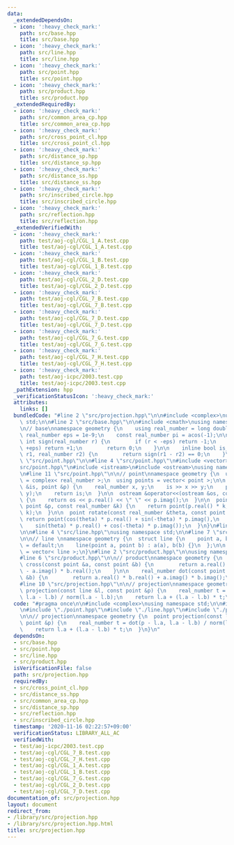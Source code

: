 ```yaml
---
data:
  _extendedDependsOn:
  - icon: ':heavy_check_mark:'
    path: src/base.hpp
    title: src/base.hpp
  - icon: ':heavy_check_mark:'
    path: src/line.hpp
    title: src/line.hpp
  - icon: ':heavy_check_mark:'
    path: src/point.hpp
    title: src/point.hpp
  - icon: ':heavy_check_mark:'
    path: src/product.hpp
    title: src/product.hpp
  _extendedRequiredBy:
  - icon: ':heavy_check_mark:'
    path: src/common_area_cp.hpp
    title: src/common_area_cp.hpp
  - icon: ':heavy_check_mark:'
    path: src/cross_point_cl.hpp
    title: src/cross_point_cl.hpp
  - icon: ':heavy_check_mark:'
    path: src/distance_sp.hpp
    title: src/distance_sp.hpp
  - icon: ':heavy_check_mark:'
    path: src/distance_ss.hpp
    title: src/distance_ss.hpp
  - icon: ':heavy_check_mark:'
    path: src/inscribed_circle.hpp
    title: src/inscribed_circle.hpp
  - icon: ':heavy_check_mark:'
    path: src/reflection.hpp
    title: src/reflection.hpp
  _extendedVerifiedWith:
  - icon: ':heavy_check_mark:'
    path: test/aoj-cgl/CGL_1_A.test.cpp
    title: test/aoj-cgl/CGL_1_A.test.cpp
  - icon: ':heavy_check_mark:'
    path: test/aoj-cgl/CGL_1_B.test.cpp
    title: test/aoj-cgl/CGL_1_B.test.cpp
  - icon: ':heavy_check_mark:'
    path: test/aoj-cgl/CGL_2_D.test.cpp
    title: test/aoj-cgl/CGL_2_D.test.cpp
  - icon: ':heavy_check_mark:'
    path: test/aoj-cgl/CGL_7_B.test.cpp
    title: test/aoj-cgl/CGL_7_B.test.cpp
  - icon: ':heavy_check_mark:'
    path: test/aoj-cgl/CGL_7_D.test.cpp
    title: test/aoj-cgl/CGL_7_D.test.cpp
  - icon: ':heavy_check_mark:'
    path: test/aoj-cgl/CGL_7_G.test.cpp
    title: test/aoj-cgl/CGL_7_G.test.cpp
  - icon: ':heavy_check_mark:'
    path: test/aoj-cgl/CGL_7_H.test.cpp
    title: test/aoj-cgl/CGL_7_H.test.cpp
  - icon: ':heavy_check_mark:'
    path: test/aoj-icpc/2003.test.cpp
    title: test/aoj-icpc/2003.test.cpp
  _pathExtension: hpp
  _verificationStatusIcon: ':heavy_check_mark:'
  attributes:
    links: []
  bundledCode: "#line 2 \"src/projection.hpp\"\n\n#include <complex>\nusing namespace\
    \ std;\n\n#line 2 \"src/base.hpp\"\n\n#include <cmath>\nusing namespace std;\n\
    \n// base\nnamespace geometry {\n    using real_number = long double;\n\n    const\
    \ real_number eps = 1e-9;\n    const real_number pi = acos(-1);\n\n    inline\
    \ int sign(real_number r) {\n        if (r < -eps) return -1;\n        if (r >\
    \ +eps) return +1;\n        return 0;\n    }\n\n    inline bool is_equal(real_number\
    \ r1, real_number r2) {\n        return sign(r1 - r2) == 0;\n    }\n}\n#line 2\
    \ \"src/point.hpp\"\n\n#line 4 \"src/point.hpp\"\n#include <vector>\n#line 6 \"\
    src/point.hpp\"\n#include <istream>\n#include <ostream>\nusing namespace std;\n\
    \n#line 11 \"src/point.hpp\"\n\n// point\nnamespace geometry {\n  using point\
    \ = complex< real_number >;\n  using points = vector< point >;\n\n  istream &operator>>(istream\
    \ &is, point &p) {\n    real_number x, y;\n    is >> x >> y;\n    p = point(x,\
    \ y);\n    return is;\n  }\n\n  ostream &operator<<(ostream &os, const point &p)\
    \ {\n    return os << p.real() << \" \" << p.imag();\n  }\n\n  point operator*(const\
    \ point &p, const real_number &k) {\n    return point(p.real() * k, p.imag() *\
    \ k);\n  }\n\n  point rotate(const real_number &theta, const point &p) {\n   \
    \ return point(cos(theta) * p.real() + sin(-theta) * p.imag(),\n             \
    \    sin(theta) * p.real() + cos(-theta) * p.imag());\n  }\n}\n#line 2 \"src/line.hpp\"\
    \n\n#line 4 \"src/line.hpp\"\nusing namespace std;\n\n#line 7 \"src/line.hpp\"\
    \n\n// line \nnamespace geometry {\n  struct line {\n    point a, b;\n\n    line()\
    \ = default;\n    line(point a, point b) : a(a), b(b) {}\n  };\n\n  using lines\
    \ = vector< line >;\n}\n#line 2 \"src/product.hpp\"\n\nusing namespace std;\n\n\
    #line 6 \"src/product.hpp\"\n\n// product\nnamespace geometry {\n    real_number\
    \ cross(const point &a, const point &b) {\n        return a.real() * b.imag()\
    \ - a.imag() * b.real();\n    }\n\n    real_number dot(const point &a, const point\
    \ &b) {\n        return a.real() * b.real() + a.imag() * b.imag();\n    }\n}\n\
    #line 10 \"src/projection.hpp\"\n\n// projection\nnamespace geometry {\n  point\
    \ projection(const line &l, const point &p) {\n    real_number t = dot(p - l.a,\
    \ l.a - l.b) / norm(l.a - l.b);\n    return l.a + (l.a - l.b) * t;\n  }\n}\n"
  code: "#pragma once\n\n#include <complex>\nusing namespace std;\n\n#include \"./base.hpp\"\
    \n#include \"./point.hpp\"\n#include \"./line.hpp\"\n#include \"./product.hpp\"\
    \n\n// projection\nnamespace geometry {\n  point projection(const line &l, const\
    \ point &p) {\n    real_number t = dot(p - l.a, l.a - l.b) / norm(l.a - l.b);\n\
    \    return l.a + (l.a - l.b) * t;\n  }\n}\n"
  dependsOn:
  - src/base.hpp
  - src/point.hpp
  - src/line.hpp
  - src/product.hpp
  isVerificationFile: false
  path: src/projection.hpp
  requiredBy:
  - src/cross_point_cl.hpp
  - src/distance_ss.hpp
  - src/common_area_cp.hpp
  - src/distance_sp.hpp
  - src/reflection.hpp
  - src/inscribed_circle.hpp
  timestamp: '2020-11-16 02:22:57+09:00'
  verificationStatus: LIBRARY_ALL_AC
  verifiedWith:
  - test/aoj-icpc/2003.test.cpp
  - test/aoj-cgl/CGL_7_B.test.cpp
  - test/aoj-cgl/CGL_7_H.test.cpp
  - test/aoj-cgl/CGL_1_A.test.cpp
  - test/aoj-cgl/CGL_1_B.test.cpp
  - test/aoj-cgl/CGL_7_G.test.cpp
  - test/aoj-cgl/CGL_2_D.test.cpp
  - test/aoj-cgl/CGL_7_D.test.cpp
documentation_of: src/projection.hpp
layout: document
redirect_from:
- /library/src/projection.hpp
- /library/src/projection.hpp.html
title: src/projection.hpp
---
```

